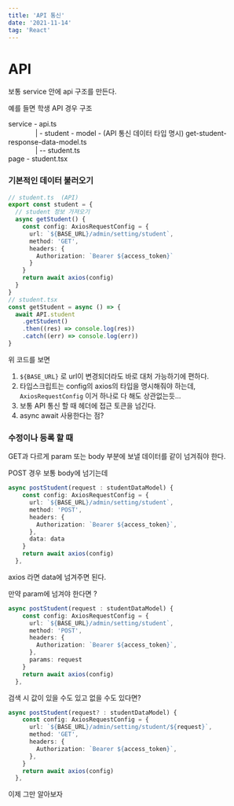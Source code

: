 ```yaml
---
title: 'API 통신'
date: '2021-11-14'
tag: 'React'
---
```


# API

보통 service 안에 api 구조를 만든다.

예를 들면 학생 API 경우 구조

service - api.ts  
&nbsp;&nbsp;&nbsp;&nbsp;&nbsp;&nbsp;&nbsp;&nbsp;&nbsp;&nbsp;&nbsp;&nbsp;&nbsp;&nbsp;| - student - model - (API 통신 데이터 타입 명시) get-student-response-data-model.ts  
&nbsp;&nbsp;&nbsp;&nbsp;&nbsp;&nbsp;&nbsp;&nbsp;&nbsp;&nbsp;&nbsp;&nbsp;&nbsp;&nbsp;| -- student.ts  
page - student.tsx

### 기본적인 데이터 불러오기

```ts
// student.ts  (API)
export const student = {
  // student 정보 가져오기
  async getStudent() {
    const config: AxiosRequestConfig = {
      url: `${BASE_URL}/admin/setting/student`,
      method: 'GET',
      headers: {
        Authorization: `Bearer ${access_token}`
      }
    }
    return await axios(config)
  }
}
// student.tsx
const getStudent = async () => {
  await API.student
    .getStudent()
    .then((res) => console.log(res))
    .catch((err) => console.log(err))
}
```

위 코드를 보면

1. `${BASE_URL}` 로 url이 변경되더라도 바로 대처 가능하기에 편하다.
2. 타입스크립트는 config의 axios의 타입을 명시해줘야 하는데, `AxiosRequestConfig` 이거 하나로 다 해도 상관없는듯...
3. 보통 API 통신 할 때 헤더에 접근 토큰을 넘긴다.
4. async await 사용한다는 점?

### 수정이나 등록 할 때

GET과 다르게 param 또는 body 부분에 보낼 데이터를 같이 넘겨줘야 한다.

POST 경우 보통 body에 넘기는데

```ts
async postStudent(request : studentDataModel) {
    const config: AxiosRequestConfig = {
      url: `${BASE_URL}/admin/setting/student`,
      method: 'POST',
      headers: {
        Authorization: `Bearer ${access_token}`,
      },
      data: data
    }
    return await axios(config)
  },
```

axios 라면 data에 넘겨주면 된다.

만약 param에 넘겨야 한다면 ?

```ts
async postStudent(request : studentDataModel) {
    const config: AxiosRequestConfig = {
      url: `${BASE_URL}/admin/setting/student`,
      method: 'POST',
      headers: {
        Authorization: `Bearer ${access_token}`,
      },
      params: request
    }
    return await axios(config)
  },
```

검색 시 값이 있을 수도 있고 없을 수도 있다면?

```ts
async postStudent(request? : studentDataModel) {
    const config: AxiosRequestConfig = {
      url: `${BASE_URL}/admin/setting/student/${request}`,
      method: 'GET',
      headers: {
        Authorization: `Bearer ${access_token}`,
      },
    }
    return await axios(config)
  },
```

이제 그만 알아보자
